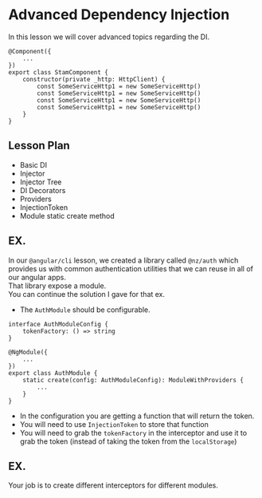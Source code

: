 # Advanced Dependency Injection

In this lesson we will cover advanced topics regarding the DI.

```
@Component({
	...
})
export class StamComponent {
	constructor(private _http: HttpClient) {
		const SomeServiceHttp1 = new SomeServiceHttp()
		const SomeServiceHttp1 = new SomeServiceHttp()
		const SomeServiceHttp1 = new SomeServiceHttp()
		const SomeServiceHttp1 = new SomeServiceHttp()
	}
}
```


## Lesson Plan

- Basic DI
- Injector
- Injector Tree
- DI Decorators
- Providers
- InjectionToken
- Module static create method

## EX.

In our `@angular/cli` lesson, we created a library called `@nz/auth` which provides us with common authentication utilities that we can reuse in all of our angular apps.  
That library expose a module.  
You can continue the solution I gave for that ex.  

- The `AuthModule` should be configurable.

```
interface AuthModuleConfig {
	tokenFactory: () => string
}

@NgModule({
	...
})
export class AuthModule {
	static create(config: AuthModuleConfig): ModuleWithProviders {
		...
	}
}
```

- In the configuration you are getting a function that will return the token.
- You will need to use `InjectionToken` to store that function
- You will need to grab the `tokenFactory` in the interceptor and use it to grab the token (instead of taking the token from the `localStorage`)

## EX.

Your job is to create different interceptors for different modules.
